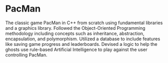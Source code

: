 # PacMan
The classic game PacMan in C++ from scratch using fundamental libraries and a graphics library. Followed the  Object-Oriented Programming methodology including concepts such as inheritance, abstraction, encapsulation, and polymorphism. Utilized a database to include features like saving game progress and leaderboards. Devised a logic to help the ghosts use rule-based Artificial Intelligence to play against the user controlling PacMan.
